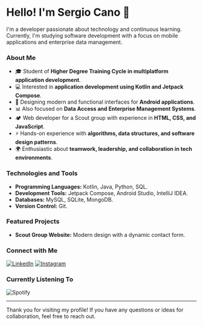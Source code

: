 
  # Hello! I'm Sergio Cano 👋

  I'm a developer passionate about technology and continuous learning. Currently, I'm studying software development with a focus on mobile applications and enterprise data management.

  ### About Me
  - 🎓 Student of **Higher Degree Training Cycle in multiplatform application development**.
  - 💻 Interested in **application development using Kotlin and Jetpack Compose**.
  - 📱 Designing modern and functional interfaces for **Android applications**.
  - 📊 Also focused on **Data Access and Enterprise Management Systems**.
  - 🏕️ Web developer for a Scout group with experience in **HTML, CSS, and JavaScript**.
  - ⚡ Hands-on experience with **algorithms, data structures, and software design patterns**.
  - 🌍 Enthusiastic about **teamwork, leadership, and collaboration in tech environments**.

  ### Technologies and Tools
  - **Programming Languages:** Kotlin, Java, Python, SQL.
  - **Development Tools:** Jetpack Compose, Android Studio, IntelliJ IDEA.
  - **Databases:** MySQL, SQLite, MongoDB.
  - **Version Control:** Git.

  ### Featured Projects
  - **Scout Group Website:** Modern design with a dynamic contact form.
    
  ### Connect with Me
  [![LinkedIn](https://img.shields.io/badge/LinkedIn-0A66C2?style=for-the-badge&logo=linkedin&logoColor=white)](https://www.linkedin.com/in/sergio-cano-pomer-a51440259/)
  [![Instagram](https://img.shields.io/badge/Instagram-E4405F?style=for-the-badge&logo=instagram&logoColor=white)](https://www.instagram.com/canoo.json)
  ### Currently Listening To

  ![Spotify](https://spotify-github-profile.kittinanx.com/api/view.svg?uid=pfslrwk40cy20135neoakdz5v&redirect=true][https://spotify-github-profile.kittinanx.com/api/view.svg?uid=pfslrwk40cy20135neoakdz5v&cover_image=true&theme=novatorem&show_offline=true&background_color=ff0000&interchange=true&bar_color=ffffff&bar_color_cover=false)

  ---

  Thank you for visiting my profile! If you have any questions or ideas for collaboration, feel free to reach out.
